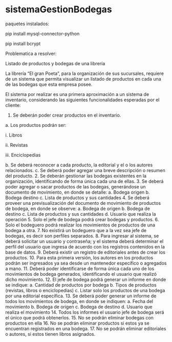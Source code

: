 # sistemaGestionBodegas

paquetes instalados:

pip install mysql-connector-python

pip install bcrypt

Problematica a resolver:

Listado de productos y bodegas de una librería

La librería “El gran Poeta”, para la organización de sus sucursales, requiere de un sistema que permita visualizar un listado de productos en cada una de las bodegas que esta empresa posee.

El sistema por realizar es una primera aproximación a un sistema de inventario, considerando las siguientes funcionalidades esperadas por el cliente:

1.	Se deberán poder crear productos en el inventario.

a.	Los productos podrán ser:

i.	Libros

ii.	Revistas

iii.	Enciclopedias

b.	Se deberá reconocer a cada producto, la editorial y el o los autores relacionados.
c.	Se deberá poder agregar una breve descripción o resumen del producto.
2.	Se deberán gestionar las bodegas existentes en la organización, identificando de forma única cada una de ellas.
3.	Se deberá poder agregar o sacar productos de las bodegas, generándose un documento de movimiento, en donde se detalle:
a.	Bodega origen
b.	Bodega destino
c.	Lista de productos y sus cantidades
4.	Se deberá proveer una previsualización del documento de movimiento de productos de bodega, en donde se observe:
a.	Bodega de origen
b.	Bodega de destino
c.	Lista de productos y sus cantidades
d.	Usuario que realiza la operación
5.	Solo el jefe de bodega podrá crear bodegas y productos.
6.	Solo el bodeguero podrá realizar los movimientos de productos de una bodega a otra.
7.	No existirá un bodeguero que a la vez sea jefe de bodegas, es decir son perfiles separados.
8.	Para ingresar al sistema, se deberá solicitar un usuario y contraseña; y el sistema deberá determinar el perfil del usuario que ingresa de acuerdo con los registros contenidos en la base de datos.
9.	Deberá existir un registro de editoriales antes de crear los productos.
10.	Para esta primera versión, los autores en los productos podrán ser ingresados ya sea desde un mantenedor específico o agregados a mano.
11.	Deberá poder identificarse de forma única cada uno de los movimientos de bodega generados, identificando el usuario que realizó dicho movimiento.
12.	El jefe de bodega podrá generar un informe en donde se indique:
a.	Cantidad de productos por bodega
b.	Tipos de productos (revistas, libros o enciclopedias)
c.	Listar solo los productos de una bodega por una editorial específica.
13.	Se deberá poder generar un informe de todos los movimientos de bodega, en donde se indiquen:
a.	Fecha del movimiento
b.	Bodega de origen
c.	Bodega de destino
d.	Usuario que realiza el movimiento
14.	Todos los informes el usuario jefe de bodega será el único que podrá obtenerlos.
15.	No se podrán eliminar bodegas con productos en ella
16.	No se podrán eliminar productos si estos ya se encuentran registrados en una bodega.
17.	No se podrán eliminar editoriales o autores, si estos tienen libros asignados.
